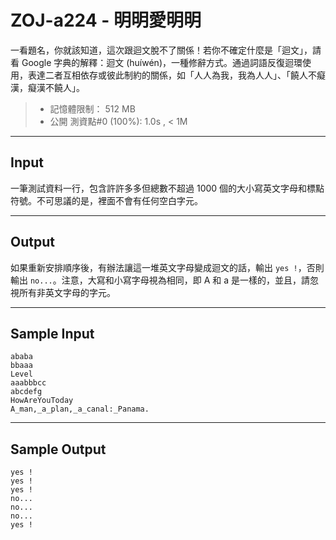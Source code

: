 # ZOJ-a224 - 明明愛明明

一看題名，你就該知道，這次跟迴文脫不了關係！若你不確定什麼是「迴文」，請看 Google 字典的解釋：迴文 (huíwén)，一種修辭方式。通過詞語反復迴環使用，表達二者互相依存或彼此制約的關係，如「人人為我，我為人人」、「饒人不癡漢，癡漢不饒人」。

> * 記憶體限制： 512 MB
> * 公開 測資點#0 (100%): 1.0s , < 1M

---
## Input

一筆測試資料一行，包含許許多多但總數不超過 $1000$ 個的大小寫英文字母和標點符號。不可思議的是，裡面不會有任何空白字元。

---
## Output

如果重新安排順序後，有辦法讓這一堆英文字母變成迴文的話，輸出 `yes !`，否則輸出 `no...`。注意，大寫和小寫字母視為相同，即 A 和 a 是一樣的，並且，請忽視所有非英文字母的字元。

---
## Sample Input

```
ababa
bbaaa
Level
aaabbbcc
abcdefg
HowAreYouToday
A_man,_a_plan,_a_canal:_Panama.
```

---
## Sample Output

```
yes !
yes !
yes !
no...
no...
no...
yes !
```